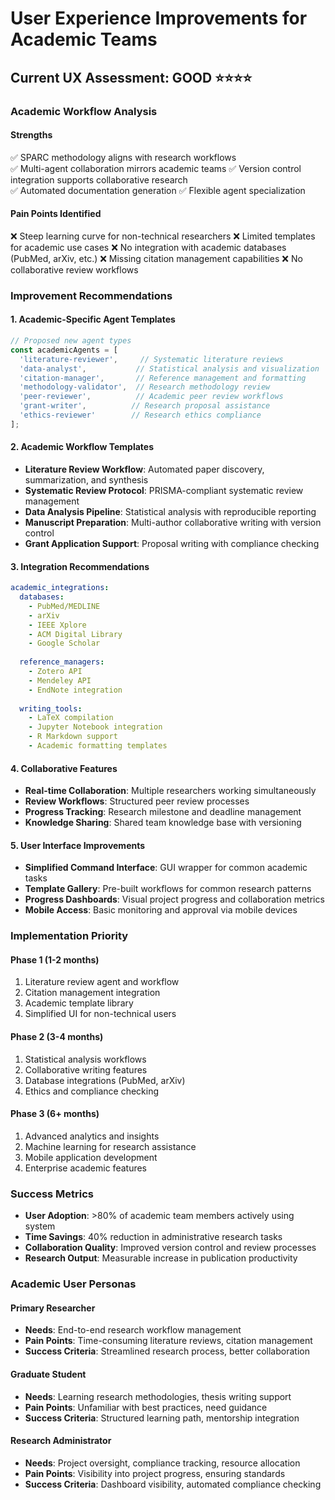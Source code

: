 # User Experience Improvements for Academic Teams

## Current UX Assessment: GOOD ⭐⭐⭐⭐

### Academic Workflow Analysis

#### Strengths
✅ SPARC methodology aligns with research workflows  
✅ Multi-agent collaboration mirrors academic teams
✅ Version control integration supports collaborative research  
✅ Automated documentation generation
✅ Flexible agent specialization

#### Pain Points Identified
❌ Steep learning curve for non-technical researchers
❌ Limited templates for academic use cases
❌ No integration with academic databases (PubMed, arXiv, etc.)
❌ Missing citation management capabilities
❌ No collaborative review workflows

### Improvement Recommendations

#### 1. Academic-Specific Agent Templates
```javascript
// Proposed new agent types
const academicAgents = [
  'literature-reviewer',     // Systematic literature reviews
  'data-analyst',           // Statistical analysis and visualization  
  'citation-manager',       // Reference management and formatting
  'methodology-validator',  // Research methodology review
  'peer-reviewer',          // Academic peer review workflows
  'grant-writer',          // Research proposal assistance
  'ethics-reviewer'        // Research ethics compliance
];
```

#### 2. Academic Workflow Templates
- **Literature Review Workflow**: Automated paper discovery, summarization, and synthesis
- **Systematic Review Protocol**: PRISMA-compliant systematic review management
- **Data Analysis Pipeline**: Statistical analysis with reproducible reporting
- **Manuscript Preparation**: Multi-author collaborative writing with version control
- **Grant Application Support**: Proposal writing with compliance checking

#### 3. Integration Recommendations
```yaml
academic_integrations:
  databases:
    - PubMed/MEDLINE
    - arXiv  
    - IEEE Xplore
    - ACM Digital Library
    - Google Scholar
  
  reference_managers:
    - Zotero API
    - Mendeley API
    - EndNote integration
  
  writing_tools:
    - LaTeX compilation
    - Jupyter Notebook integration
    - R Markdown support
    - Academic formatting templates
```

#### 4. Collaborative Features
- **Real-time Collaboration**: Multiple researchers working simultaneously
- **Review Workflows**: Structured peer review processes
- **Progress Tracking**: Research milestone and deadline management
- **Knowledge Sharing**: Shared team knowledge base with versioning

#### 5. User Interface Improvements
- **Simplified Command Interface**: GUI wrapper for common academic tasks
- **Template Gallery**: Pre-built workflows for common research patterns
- **Progress Dashboards**: Visual project progress and collaboration metrics
- **Mobile Access**: Basic monitoring and approval via mobile devices

### Implementation Priority

#### Phase 1 (1-2 months)
1. Literature review agent and workflow
2. Citation management integration
3. Academic template library
4. Simplified UI for non-technical users

#### Phase 2 (3-4 months)  
1. Statistical analysis workflows
2. Collaborative writing features
3. Database integrations (PubMed, arXiv)
4. Ethics and compliance checking

#### Phase 3 (6+ months)
1. Advanced analytics and insights
2. Machine learning for research assistance
3. Mobile application development
4. Enterprise academic features

### Success Metrics
- **User Adoption**: >80% of academic team members actively using system
- **Time Savings**: 40% reduction in administrative research tasks
- **Collaboration Quality**: Improved version control and review processes
- **Research Output**: Measurable increase in publication productivity

### Academic User Personas

#### Primary Researcher
- **Needs**: End-to-end research workflow management
- **Pain Points**: Time-consuming literature reviews, citation management
- **Success Criteria**: Streamlined research process, better collaboration

#### Graduate Student  
- **Needs**: Learning research methodologies, thesis writing support
- **Pain Points**: Unfamiliar with best practices, need guidance
- **Success Criteria**: Structured learning path, mentorship integration

#### Research Administrator
- **Needs**: Project oversight, compliance tracking, resource allocation
- **Pain Points**: Visibility into project progress, ensuring standards
- **Success Criteria**: Dashboard visibility, automated compliance checking